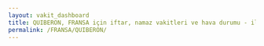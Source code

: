 ```yaml
---
layout: vakit_dashboard
title: QUIBERON, FRANSA için iftar, namaz vakitleri ve hava durumu - ilçe/eyalet seç
permalink: /FRANSA/QUIBERON/
---
```


<script type="text/javascript">
  var GLOBAL_COUNTRY = 'FRANSA';
  var GLOBAL_CITY = 'QUIBERON';
  var GLOBAL_STATE = '';
  var lat = 72;
  var lon = 21;
</script>
